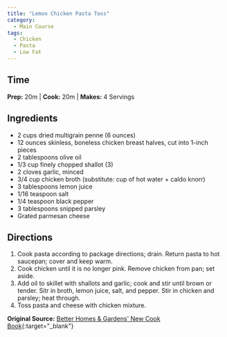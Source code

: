 ```yaml
---
title: "Lemon Chicken Pasta Toss"
category:
  - Main Course
tags:
  - Chicken
  - Pasta
  - Low Fat
---
```


## Time
**Prep:** 20m | **Cook:** 20m | **Makes:** 4 Servings

## Ingredients
* 2 cups dried multigrain penne (6 ounces)
* 12 ounces skinless, boneless chicken breast halves, cut into 1-inch pieces
* 2 tablespoons olive oil
* 1/3 cup finely chopped shallot (3)
* 2 cloves garlic, minced
* 3/4 cup chicken broth (substitute: cup of hot water + caldo knorr)
* 3 tablespoons lemon juice
* 1/16 teaspoon salt
* 1/4 teaspoon black pepper
* 3 tablespoons snipped parsley
* Grated parmesan cheese

## Directions
1. Cook pasta according to package directions; drain. Return pasta to hot saucepan; cover and keep warm.
2. Cook chicken until it is no longer pink. Remove chicken from pan; set aside.
3. Add oil to skillet with shallots and garlic; cook and stir until brown or tender. Sitr in broth, lemon juice, salt, and pepper. Stir in chicken and parsley; heat through.
4. Toss pasta and cheese with chicken mixture.

**Original Source:** [Better Homes & Gardens' New Cook Book](https://www.bhg.com/recipe/pasta/lemon-chicken-pasta-toss/){:target="_blank"}
